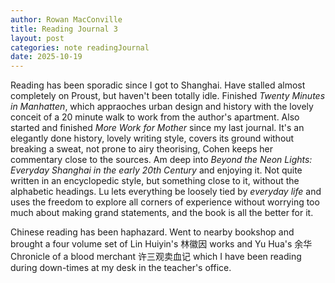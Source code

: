 ```yaml
---
author: Rowan MacConville
title: Reading Journal 3
layout: post 
categories: note readingJournal
date: 2025-10-19
---
```


Reading has been sporadic since I got to Shanghai. Have stalled almost completely on Proust, but haven't been totally idle. Finished *Twenty Minutes in Manhatten*, which appraoches urban design and history with the lovely conceit of a 20 minute walk to work from the author's apartment. Also started and finished *More Work for Mother* since my last journal. It's an elegantly done history, lovely writing style, covers its ground without breaking a sweat, not prone to airy theorising, Cohen keeps her commentary close to the sources. Am deep into *Beyond the Neon Lights: Everyday Shanghai in the early 20th Century* and enjoying it. Not quite written in an encyclopedic style, but something close to it, without the alphabetic headings. Lu lets everything be loosely tied by *everyday life* and uses the freedom to explore all corners of experience without worrying too much about making grand statements, and the book is all the better for it. 

Chinese reading has been haphazard. Went to nearby bookshop and brought a four volume set of Lin Huiyin's 林徽因 works and Yu Hua's 余华 Chronicle of a blood merchant 许三观卖血记 which I have been reading during down-times at my desk in the teacher's office.

